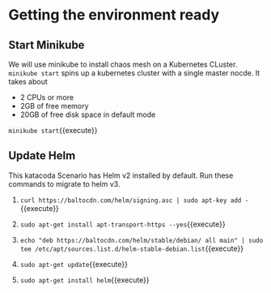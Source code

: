 # Getting the environment ready 

## Start Minikube

 We will use minikube to install chaos mesh on a Kubernetes CLuster.
 `minikube start` spins up a kubernetes cluster with a single master nocde.
 It takes about 
 - 2 CPUs or more
 - 2GB of free memory
 - 20GB of free disk space
 in default mode

 `minikube start`{{execute}}
 
## Update Helm

This katacoda Scenario has Helm v2 installed by default. Run these commands to migrate to helm v3.

 1. `curl https://baltocdn.com/helm/signing.asc | sudo apt-key add -`{{execute}}

 2. `sudo apt-get install apt-transport-https --yes`{{execute}}

 3. `echo "deb https://baltocdn.com/helm/stable/debian/ all main" | sudo tee /etc/apt/sources.list.d/helm-stable-debian.list`{{execute}}

 4. `sudo apt-get update`{{execute}}

 5. `sudo apt-get install helm`{{execute}}
